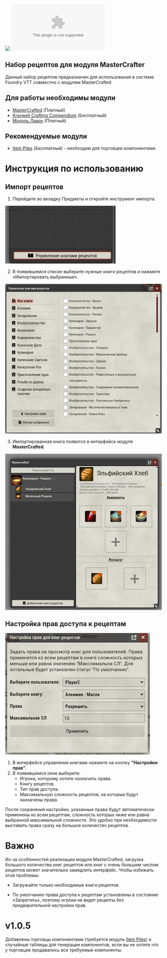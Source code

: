 ![](https://img.shields.io/badge/Foundry-v12-informational)
![Latest Release Download Count](https://img.shields.io/github/downloads/elfrey/elfrey-mc-recipes/latest/module.zip)


## Набор рецептов для модуля MasterCrafter

Данный набор рецептов предназначен для использования в системе Foundry VTT совместно с модулем MasterCrafted

## Для работы необходимы модули
* [MasterCrafted](https://foundryvtt.com/packages/mastercrafted) (Платный) 
* [Kraywell Crafting Сompendium](https://github.com/Kraywell/Kraywell-Crafting-compendium) (Бесплатный)
* [Модуль Лаару](https://boosty.to/laaru) (Платный)

## Рекомендуемые модули
* [Item Piles](https://foundryvtt.com/packages/item-piles) (Бесплатный) - необходим для торговцев компонентами.

# Инструкция по использованию
## Импорт рецептов
1. Перейдите во вкладку Предметы и откройте инструмент импорта.

 ![img.png](img.png)
 
2. В появившемся списке выберите нужные книги рецептов и нажмите «Импортировать выбранные».

![img_1.png](img_1.png)

3. Импортированная книга появится в интерфейсе модуля **MasterCrafted**.

![img_2.png](img_2.png)

## Настройка прав доступа к рецептам
![img_3.png](img_3.png)
1. В интерфейсе управления книгами нажмите на кнопку **"Настройки прав"**.
2. В появившемся окне выберите:
    * Игрока, которому хотите назначить права.
    * Книгу рецептов.
    * Тип прав доступа.
   * Максимальную сложность рецептов, на которые будут назначены права.

  После сохранения настройки, указанные права будут автоматически применены ко всем рецептам, сложность которых ниже или равна выбранной максимальной сложности. Это удобно при необходимости выставить права сразу на большое количество рецептов.


# Важно
Из-за особенностей реализации модуля MasterCrafted, загрузка большого количества книг рецептов или книг с очень большим числом рецептов может значительно замедлить интерфейс. Чтобы избежать этой проблемы:

* Загружайте только необходимые книги рецептов.

* По умолчанию права доступа к рецептам установлены в состояние «Запретить», поэтому игроки не видят рецепты без предварительной настройки прав.

# v1.0.5
Добавлены торговцы компонентами (требуется модуль [Item Piles](https://foundryvtt.com/packages/item-piles)) и случайные таблицы для генерации компонентов, если вы не хотите что у торговцев продавались все требуемые компоненты.  